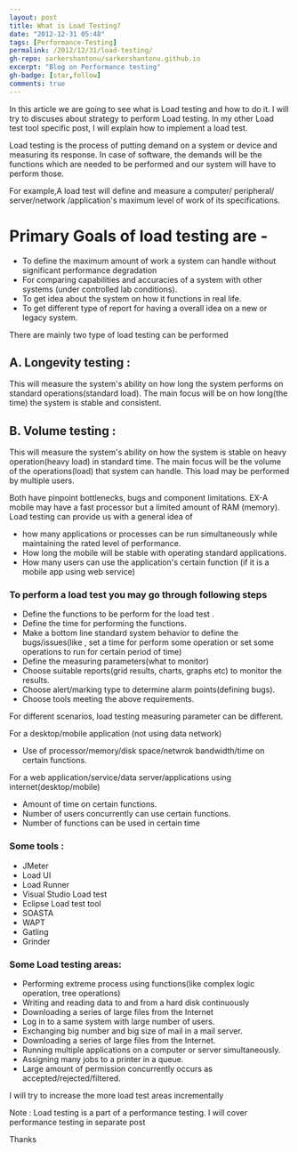 ```yaml
---
layout: post
title: What is Load Testing?
date: "2012-12-31 05:48"
tags: [Performance-Testing]
permalink: /2012/12/31/load-testing/
gh-repo: sarkershantonu/sarkershantonu.github.io
excerpt: "Blog on Performance testing"
gh-badge: [star,follow]
comments: true
---
```

In this article we are going to see what is Load testing and how to do it. I will try to discuses about strategy to perform Load testing. In my other Load test tool specific post, I will explain how to implement a load test.

Load testing is the process of putting demand on a system or device and measuring its response. In case of software, the demands will be the functions which are needed to be performed and our system will have to perform those. 

For example,A load test will define and measure a computer/ peripheral/ server/network /application's maximum level of work of its specifications.

# Primary Goals of load testing are -
- To define the maximum amount of work a system can handle without significant performance degradation
- For comparing capabilities and accuracies of a system with other systems (under controlled lab conditions).
- To get idea about the system on how it functions in real life.
- To get different type of report for having a overall idea on a new or legacy system.

There are mainly two type of load testing can be performed

## A. Longevity testing : 
This will measure the system's ability on how long the system performs on standard operations(standard load). The main focus will be on how long(the time) the system is stable and consistent.

## B. Volume testing : 
This will measure the system's ability on how the system is stable on heavy operation(heavy load) in standard time. The main focus will be the volume of the operations(load) that system can handle. This load may be performed by multiple users.

Both have pinpoint bottlenecks, bugs and component limitations. EX-A mobile may have a fast processor but a limited amount of RAM (memory). Load testing can provide us with a general idea of 
- how many applications or processes can be run simultaneously while maintaining the rated level of performance.
- How long the mobile will be stable with operating standard applications. 
- How many users can use the application's certain function (if it is a mobile app using web service)

### To perform a load test you may go through following steps
- Define the functions to be perform for the load test .
- Define the time for performing the functions. 
- Make a bottom line standard system behavior to define the bugs/issues(like , set a time for perform some operation or set some operations to run for certain period of time)
- Define the measuring parameters(what to monitor)
- Choose suitable reports(grid results, charts, graphs etc) to monitor the results.
- Choose alert/marking type to determine alarm points(defining bugs). 
- Choose tools meeting the above requirements. 

For different scenarios, load testing measuring parameter can be different.  

For a desktop/mobile application (not using data network)
- Use of processor/memory/disk space/netwrok bandwidth/time on certain functions.

For a web application/service/data server/applications using internet(desktop/mobile)
- Amount of time on certain functions.
- Number of users concurrently can use certain functions.
- Number of functions can be used in certain time

### Some tools :
- JMeter
- Load UI
- Load Runner
- Visual Studio Load test 
- Eclipse Load test tool  
- SOASTA
- WAPT
- Gatling
- Grinder

### Some Load testing areas: 
- Performing extreme process using functions(like complex logic operation, tree operations)
- Writing and reading data to and from a hard disk continuously
- Downloading a series of large files from the Internet
- Log in to a same system with large number of users. 
- Exchanging big number and big size of mail in a mail server.  
- Downloading a series of large files from the Internet. 
- Running multiple applications on a computer or server simultaneously.
- Assigning many jobs to a printer in a queue.
- Large amount of permission concurrently occurs as accepted/rejected/filtered.   

I will try to increase the more load test areas incrementally

Note : Load testing is a part of a performance testing. I will cover performance testing in separate post

Thanks 

